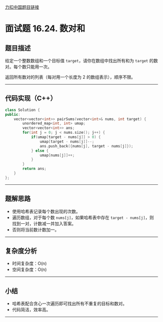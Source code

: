 [力扣中国题目链接](https://leetcode.cn/problems/pairs-with-sum-lcci/description/)

# 面试题 16.24. 数对和

## 题目描述

给定一个整数数组和一个目标值 `target`，请你在数组中找出所有和为 `target` 的数对。每个数只能用一次。

返回所有数对的列表（每对用一个长度为 2 的数组表示），顺序不限。

---

## 代码实现（C++）

```cpp
class Solution {
public:
    vector<vector<int>> pairSums(vector<int>& nums, int target) {
        unordered_map<int, int> umap;
        vector<vector<int>> ans;
        for(int j = 0; j < nums.size(); j++) {
            if(umap[target - nums[j]] > 0) {
                umap[target - nums[j]]--;
                ans.push_back({nums[j], target - nums[j]});
            } else {
                umap[nums[j]]++;
            }
        }
        return ans;
    }
};
```

---

## 题解思路

- 使用哈希表记录每个数出现的次数。
- 遍历数组，对于每个数 `nums[j]`，如果哈希表中存在 `target - nums[j]`，则找到一对，计数减一并加入答案。
- 否则将当前数计数加一。

---

## 复杂度分析

- 时间复杂度：O(n)
- 空间复杂度：O(n)

---

## 小结

- 哈希表配合贪心一次遍历即可找出所有不重复的目标和数对。
- 代码简洁，效率高。

---
